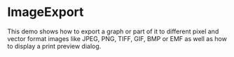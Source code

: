 # ImageExport

This demo shows how to export a graph or part of it to different
      pixel and vector format images like JPEG, PNG, TIFF, GIF, BMP or EMF
      as well as how to display a print preview dialog.
